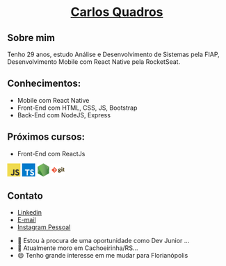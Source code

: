  # <h1 align="center"> <a href="https://www.linkedin.com/in/carlos-quadros-de-ataides-17051618a/">Carlos Quadros</a></h1>
 
## Sobre mim
Tenho 29 anos, estudo Análise e Desenvolvimento de Sistemas pela FIAP, Desenvolvimento Mobile com React Native pela RocketSeat.

## Conhecimentos:
- Mobile com React Native
- Front-End com HTML, CSS, JS, Bootstrap
- Back-End com NodeJS, Express

## Próximos cursos:
- Front-End com ReactJs




<code><img height="30" src="https://raw.githubusercontent.com/github/explore/80688e429a7d4ef2fca1e82350fe8e3517d3494d/topics/javascript/javascript.png"></code>
<code><img height="30" src="https://raw.githubusercontent.com/github/explore/80688e429a7d4ef2fca1e82350fe8e3517d3494d/topics/typescript/typescript.png"></code>
<code><img height="30" src="https://raw.githubusercontent.com/github/explore/80688e429a7d4ef2fca1e82350fe8e3517d3494d/topics/nodejs/nodejs.png"></code>
<code><img height="30" src="https://raw.githubusercontent.com/github/explore/80688e429a7d4ef2fca1e82350fe8e3517d3494d/topics/git/git.png"></code>


##  Contato
- <a href="https://www.linkedin.com/in/carlos-quadros-17051618a/">Linkedin</a>
- <a href="mailto:carlosalbertoquadros@gmail.com">E-mail</a>
- <a href="https://instagram.com/carlossquadros">Instagram Pessoal</a>
</div>

- 🔭 Estou à procura de uma oportunidade como Dev Junior ...
- 🌱 Atualmente moro em Cachoeirinha/RS...
- 😄 Tenho grande interesse em me mudar para Florianópolis

